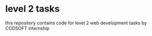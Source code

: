 # level 2 tasks

this repository contains code for level 2 web development tasks by CODSOFT internship


